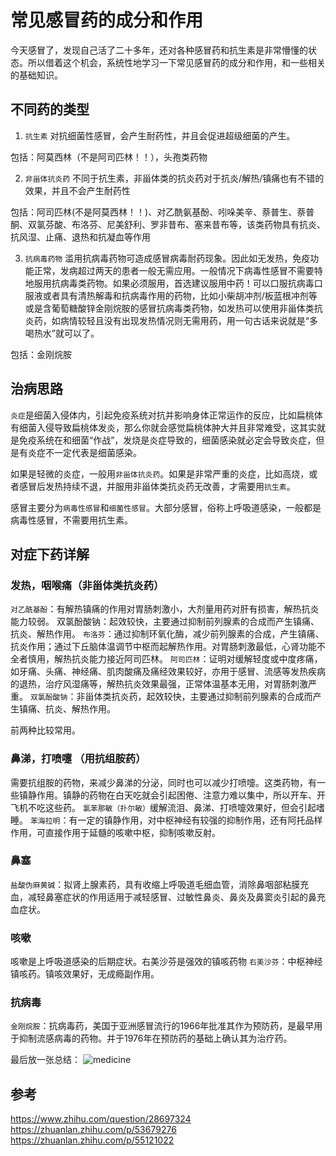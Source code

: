 # 常见感冒药的成分和作用
今天感冒了，发现自己活了二十多年，还对各种感冒药和抗生素是非常懵懂的状态。所以借着这个机会，系统性地学习一下常见感冒药的成分和作用，和一些相关的基础知识。

## 不同药的类型
1) `抗生素`
对抗细菌性感冒，会产生耐药性，并且会促进超级细菌的产生。

包括：阿莫西林（不是阿司匹林！！），头孢类药物

2) `非甾体抗炎药`
不同于抗生素，非甾体类的抗炎药对于抗炎/解热/镇痛也有不错的效果，并且不会产生耐药性

包括：阿司匹林(不是阿莫西林！！)、对乙酰氨基酚、吲哚美辛、萘普生、萘普酮、双氯芬酸、布洛芬、尼美舒利、罗非昔布、塞来昔布等，该类药物具有抗炎、抗风湿、止痛、退热和抗凝血等作用

3) `抗病毒药物`
滥用抗病毒药物可造成感冒病毒耐药现象。因此如无发热，免疫功能正常，发病超过两天的患者一般无需应用。一般情况下病毒性感冒不需要特地服用抗病毒类药物。如果必须服用，首选建议服用中药！可以口服抗病毒口服液或者具有清热解毒和抗病毒作用的药物，比如小柴胡冲剂/板蓝根冲剂等或是含葡萄糖酸锌金刚烷胺的感冒抗病毒类药物，如发热可以使用非甾体类抗炎药，如病情较轻且没有出现发热情况则无需用药，用一句古话来说就是“多喝热水”就可以了。

包括：金刚烷胺

## 治病思路
`炎症`是细菌入侵体内，引起免疫系统对抗并影响身体正常运作的反应，比如扁桃体有细菌入侵导致扁桃体发炎，那么你就会感觉扁桃体肿大并且非常难受，这其实就是免疫系统在和细菌“作战”，发烧是炎症导致的，细菌感染就必定会导致炎症，但是有炎症不一定代表是细菌感染。

如果是轻微的炎症，一般用`非甾体抗炎药`。如果是非常严重的炎症，比如高烧，或者感冒后发热持续不退，并服用非甾体类抗炎药无改善，才需要用`抗生素`。


感冒主要分为`病毒性感冒`和`细菌性感冒`。大部分感冒，俗称上呼吸道感染，一般都是病毒性感冒，不需要用抗生素。

## 对症下药详解
### 发热，咽喉痛（非甾体类抗炎药）
`对乙酰基酚`：有解热镇痛的作用对胃肠刺激小，大剂量用药对肝有损害，解热抗炎能力较弱。
双氯酚酸钠：起效较快，主要通过抑制前列腺素的合成而产生镇痛、抗炎、解热作用。
`布洛芬`：通过抑制环氧化酶，减少前列腺素的合成，产生镇痛、抗炎作用；通过下丘脑体温调节中枢而起解热作用。对胃肠刺激最低，心肾功能不全者慎用，解热抗炎能力接近阿司匹林。
`阿司匹林`：证明对缓解轻度或中度疼痛，如牙痛、头痛、神经痛、肌肉酸痛及痛经效果较好，亦用于感冒、流感等发热疾病的退热，治疗风湿痛等，解热抗炎效果最强，正常体温基本无用，对胃肠刺激严重。
`双氯酚酸钠`：非甾体类抗炎药，起效较快，主要通过抑制前列腺素的合成而产生镇痛、抗炎、解热作用。

前两种比较常用。

### 鼻涕，打喷嚏 （用抗组胺药）
需要抗组胺的药物，来减少鼻涕的分泌，同时也可以减少打喷嚏。这类药物，有一些镇静作用。镇静的药物在白天吃就会引起困倦、注意力难以集中，所以开车、开飞机不吃这些药。
`氯苯那敏（扑尔敏）`缓解流泪、鼻涕、打喷嚏效果好，但会引起嗜睡。
`苯海拉明`：有一定的镇静作用，对中枢神经有较强的抑制作用，还有阿托品样作用，可直接作用于延髓的咳嗽中枢，抑制咳嗽反射。

### 鼻塞
`盐酸伪麻黄碱`：拟肾上腺素药，具有收缩上呼吸道毛细血管，消除鼻咽部粘膜充血，减轻鼻塞症状的作用适用于减轻感冒、过敏性鼻炎、鼻炎及鼻窦炎引起的鼻充血症状。

### 咳嗽
咳嗽是上呼吸道感染的后期症状。右美沙芬是强效的镇咳药物
`右美沙芬`：中枢神经镇咳药。镇咳效果好，无成瘾副作用。

### 抗病毒
`金刚烷胺`：抗病毒药，美国于亚洲感冒流行的1966年批准其作为预防药，是最早用于抑制流感病毒的药物。并于1976年在预防药的基础上确认其为治疗药。

最后放一张总结：
![medicine](https://i.imgur.com/7x7hbah.jpg)

## 参考
https://www.zhihu.com/question/28697324
https://zhuanlan.zhihu.com/p/53679276
https://zhuanlan.zhihu.com/p/55121022